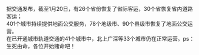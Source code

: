 据交通发布，截至1月20日，有26个省份恢复了省际客运，30个省恢复省内道路客运；  
401个城市持续提供地面公交服务，78个地级市、90个县级市恢复了地面公交运营。  
在已开通城市轨道交通的41个城市中，北上广深等33个城市仍在正常运营。ps：生死由命，各位开始赌命吧！
